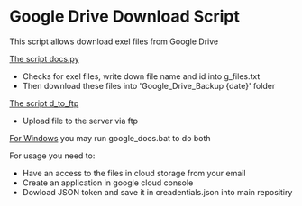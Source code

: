 # Google Drive Download Script

This script allows download exel files from Google Drive

<ins> The script docs.py </ins>
- Checks for exel files, write down file name and id into g_files.txt 
- Then download these files into 'Google_Drive_Backup {date}' folder

<ins> The script d_to_ftp </ins>
- Upload file to the server via ftp

<ins>For Windows</ins> you may run google_docs.bat to do both


For usage you need to: 
-  Have an access to the files in cloud storage from your email
- Create an application in google cloud console
- Dowload JSON token and save it in creadentials.json into main repositiry

